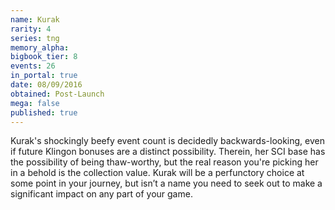 ```yaml
---
name: Kurak
rarity: 4
series: tng
memory_alpha:
bigbook_tier: 8
events: 26
in_portal: true
date: 08/09/2016
obtained: Post-Launch
mega: false
published: true
---
```


Kurak's shockingly beefy event count is decidedly backwards-looking, even if future Klingon bonuses are a distinct possibility. Therein, her SCI base has the possibility of being thaw-worthy, but the real reason you're picking her in a behold is the collection value. Kurak will be a perfunctory choice at some point in your journey, but isn’t a name you need to seek out to make a significant impact on any part of your game.
